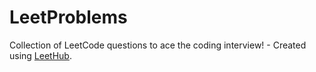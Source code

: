 # LeetProblems
Collection of LeetCode questions to ace the coding interview! - Created using [LeetHub](https://github.com/QasimWani/LeetHub).
